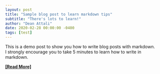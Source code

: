 ```yaml
---
layout: post
title: "Sample blog post to learn markdown tips"
subtitle: "There's lots to learn!"
author: "Dean Attali"
date: 2020-02-28 00:00:00 -0400
tags: [test]
---
```


This is a demo post to show you how to write blog posts with markdown.  
I strongly encourage you to take 5 minutes to learn how to write in markdown.

<a href="{{ page.url | relative_url }}"><strong>[Read More]</strong></a>
